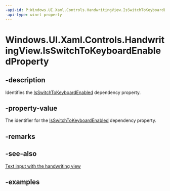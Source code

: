 ```yaml
---
-api-id: P:Windows.UI.Xaml.Controls.HandwritingView.IsSwitchToKeyboardEnabledProperty
-api-type: winrt property
---
```


# Windows.UI.Xaml.Controls.HandwritingView.IsSwitchToKeyboardEnabledProperty

<!--
public static Windows.UI.Xaml.DependencyProperty IsSwitchToKeyboardEnabledProperty { get; }
-->

## -description

Identifies the [IsSwitchToKeyboardEnabled](handwritingview_isswitchtokeyboardenabled.md) dependency property.

## -property-value

The identifier for the [IsSwitchToKeyboardEnabled](handwritingview_isswitchtokeyboardenabled.md) dependency property.

## -remarks

## -see-also

[Text input with the handwriting view](/windows/uwp/design/controls-and-patterns/text-handwriting-view)

## -examples
